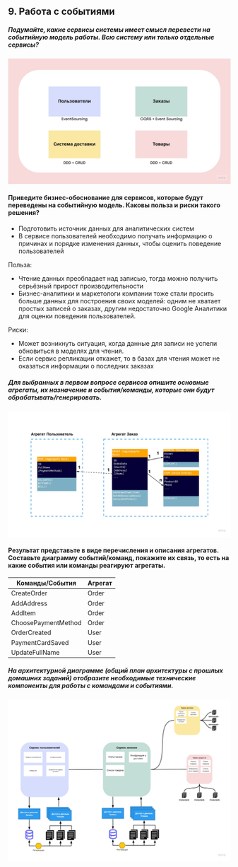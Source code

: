 ## 9. Работа с событиями

##### Подумайте, какие сервисы системы имеет смысл перевести на событийную модель работы. Всю систему или только отдельные сервисы? 

![alt tag](https://github.com/reddeveI/sb-architecture/blob/main/images/Microservices-patterns.jpg)

#### Приведите бизнес-обоснование для сервисов, которые будут переведены на событийную модель. Каковы польза и риски такого решения? 

- Подготовить источник данных для аналитических систем
- В сервисе пользователей необходимо получать информацию о причинах и порядке изменения данных, чтобы оценить поведение пользователей

Польза:
- Чтение данных преобладает над записью, тогда можно получить серьёзный прирост производительности
- Бизнес-аналитики и маркетологи компании тоже стали просить больше данных для построения своих моделей: одним не хватает простых записей о заказах, другим недостаточно Google Аналитики для оценки поведения пользователей.

Риски:
- Может возникнуть ситуация, когда данные для записи не успели обновиться в моделях для чтения.
- Если сервис репликации откажет, то в базах для чтения может не оказаться информации о последних заказах


##### Для выбранных в первом вопросе сервисов опишите основные агрегаты, их назначение и события/команды, которые они будут обрабатывать/генерировать.  

![alt tag](https://github.com/reddeveI/sb-architecture/blob/main/images/User-Order-Aggregates-2.jpg)

#### Результат представьте в виде перечисления и описания агрегатов. Составьте диаграмму событий/команд, покажите их связь, то есть на какие события или команды реагируют агрегаты.

|Команды/События|Агрегат|
|-------|-----|
|CreateOrder|Order|
|AddAddress|Order|
|AddItem|Order|
|ChoosePaymentMethod|Order
|OrderCreated|User|
|PaymentCardSaved|User|
|UpdateFullName|User|

##### На архитектурной диаграмме (общий план архитектуры с прошлых домашних заданий) отобразите необходимые технические компоненты для работы с командами и событиями. 

![alt tag](https://github.com/reddeveI/sb-architecture/blob/main/images/Order-servise-with-cqrs-3.jpg)
